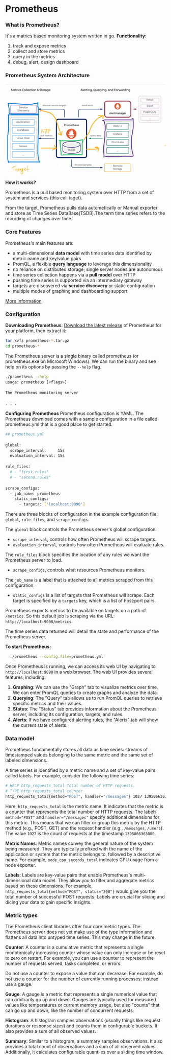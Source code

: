# Prometheus
### What is Prometheus?
It's a matrics based monitoring system written in go. 
**Functionality:**
1. track and expose metrics
2. collect and store metrics
3. query in the metrics
4. debug, alert, design dashboard


### Prometheus System Architecture
![Prometheus System Architecture](architechture.png)

**How it works?**

Prometheus is a pull based monitoring system over HTTP from a set of system and services (this call taget).

From the target, Prometheus pulls data autometically or Manual exporter and store as Time Series DataBase(TSDB).The term time series refers to the recording of changes over time. 

### **Core Features**
Prometheus's main features are:

- a multi-dimensional **data model** with time series data identified by metric name and key/value pairs
- PromQL, a flexible **query language** to leverage this dimensionality
- no reliance on distributed storage; single server nodes are autonomous
- time series collection happens via a **pull model** over HTTP
- pushing time series is supported via an intermediary gateway
- targets are discovered via **service discovery** or static configuration
- multiple modes of graphing and dashboarding support

[More Information](https://prometheus.io/docs/introduction/overview/)

### Configuration

**Downloading Prometheus**: 
[Download the latest release](https://prometheus.io/download/) of Prometheus for your platform, then extract it:
```bash
tar xvfz prometheus-*.tar.gz
cd prometheus-*
```
The Prometheus server is a single binary called prometheus (or prometheus.exe on Microsoft Windows). We can run the binary and see help on its options by passing the `--help` flag.

```bash
./prometheus --help
usage: prometheus [<flags>]

The Prometheus monitoring server

. . .

```
**Configuring Prometheus**
Prometheus configuration is YAML. The Prometheus download comes with a sample configuration in a file called prometheus.yml that is a good place to get started.
```bash
## prometheus.yml

global:
  scrape_interval:     15s
  evaluation_interval: 15s

rule_files:
  # - "first.rules"
  # - "second.rules"

scrape_configs:
  - job_name: prometheus
    static_configs:
      - targets: ['localhost:9090']
```

There are three blocks of configuration in the example configuration file: `global`, `rule_files`, and `scrape_configs`.

The `global` block controls the Prometheus server's global configuration.
- `scrape_interval`, controls how often Prometheus will scrape targets.
- `evaluation_interval`, controls how often Prometheus will evaluate rules.

The `rule_files` block specifies the location of any rules we want the Prometheus server to load.
- `scrape_configs`, controls what resources Prometheus monitors. 

The `job_name` is a label that is attached to all metrics scraped from this configuration.
- `static_configs` is a list of targets that Prometheus will scrape. Each target is specified by a `targets` key, which is a list of host:port pairs.

Prometheus expects metrics to be available on targets on a path of `/metrics`. So this default job is scraping via the URL:` http://localhost:9090/metrics`.

The time series data returned will detail the state and performance of the Prometheus server.


**To start Prometheus:**
```bash
  ./prometheus --config.file=prometheus.yml
```


Once Prometheus is running, we can access its web UI by navigating to `http://localhost:9090` in a web browser. The web UI provides several features, including:
1. **Graphing**: We can use the "Graph" tab to visualize metrics over time. We can enter PromQL queries to create graphs and analyze the data.
2. **Querying**: The "Query" tab allows us to run PromQL queries to retrieve specific metrics and their values.
3. **Status**: The "Status" tab provides information about the Prometheus server, including its configuration, targets, and rules.
4. **Alerts**: If we have configured alerting rules, the "Alerts" tab will show the current state of alerts. 



### Data model

Prometheus fundamentally stores all data as time series: streams of timestamped values belonging to the same metric and the same set of labeled dimensions.

A time series is identified by a metric name and a set of key-value pairs called labels. For example, consider the following time series:
```bash
# HELP http_requests_total Total number of HTTP requests.
# TYPE http_requests_total counter
http_requests_total{method="POST", handler="/messages"} 1027 1395066363000
```
Here, `http_requests_total` is the metric name. It indicates that the metric is a counter that represents the total number of HTTP requests. The labels `method="POST"` and `handler="/messages"` specify additional dimensions for this metric. This means that we can filter or group this metric by the HTTP method (e.g., POST, GET) and the request handler (e.g., `/messages`, `/users`). The value `1027` is the count of requests at the timestamp `1395066363000`.

**Metric Names**: Metric names convey the general nature of the system being measured. They are typically prefixed with the name of the application or system that the metric belongs to, followed by a descriptive name. For example, `node_cpu_seconds_total` indicates CPU usage from a node exporter.

**Labels**: Labels are key-value pairs that enable Prometheus's multi-dimensional data model. They allow you to filter and aggregate metrics based on these dimensions. For example, `http_requests_total{method="POST", status="200"}` would give you the total number of successful POST requests. Labels are crucial for slicing and dicing your data to gain specific insights.


### Metric types

The Prometheus client libraries offer four core metric types. The Prometheus server does not yet make use of the type information and flattens all data into untyped time series. This may change in the future.

**Counter**: A counter is a cumulative metric that represents a single monotonically increasing counter whose value can only increase or be reset to zero on restart. For example, you can use a counter to represent the number of requests served, tasks completed, or errors.

Do not use a counter to expose a value that can decrease. For example, do not use a counter for the number of currently running processes; instead use a gauge.

**Gauge**: A gauge is a metric that represents a single numerical value that can arbitrarily go up and down. Gauges are typically used for measured values like temperatures or current memory usage, but also "counts" that can go up and down, like the number of concurrent requests.

**Histogram**: A histogram samples observations (usually things like request durations or response sizes) and counts them in configurable buckets. It also provides a sum of all observed values.

**Summary**: Similar to a histogram, a summary samples observations. It also provides a total count of observations and a sum of all observed values. Additionally, it calculates configurable quantiles over a sliding time window.

